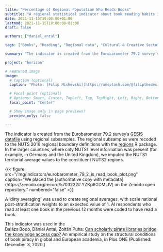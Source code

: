 ```yaml
---
title: "Percentage of Regional Population Who Reads Books"
subtitle: "A regional statistical indicator about book reading habits in Europe."
date: 2021-11-15T19:00:00+01:00
lastmod: 2021-11-15T19:00:00+01:00
draft: false

authors: ["daniel_antal"]

tags: ["Books", "Reading", "Regional data", "Cultural & Creative Sectors and Industries Observatory"]

summary: "The indicator is created from the Eurobarometer 79.2 survey’s [GESIS datafile](https://search.gesis.org/research_data/ZA5688) using regional subsamples."

project: "horizon"

# Featured image
image:
  # Caption (optional)
  caption: "Photo: [Filip Mishevski](https://unsplash.com/@filipthedesigner/)"

  # Focal point (optional)
  # Options: Smart, Center, TopLeft, Top, TopRight, Left, Right, BottomLeft, Bottom, BottomRight
  focal_point: "Center"

  # Show image only in page previews?
  preview_only: false

---
```


The indicator is created from the Eurobarometer 79.2 survey’s [GESIS datafile](https://search.gesis.org/research_data/ZA5688) using regional subsamples. The regional subsamples were recoded to the NUTS 2016 regional boundary definitions with the [regions](https://regions.dataobservatory.eu/) R package. In the larger countries, where only NUTS1 level information was present (for example, in Germany and the United Kingdom), we imputed the NUTS1 territorial average values to the constituent NUTS2 regions.

<td style="text-align: center;">{{< figure src="/img/indicators/eurobarometer_79_2_is_read_book_plot.png" caption="We placed the [authoritative copy with metadata](https://zenodo.org/record/5703222#.YZKp8GDMLIV) on the Zenodo open repository." numbered="false" >}}</td>

A ‘dirty averaging’ was used to create regional averages, with scale national post-stratification weights to an expected value of 1. Al respondents who read at least one book in the previous 12 months were coded to have read a book.

This indicator was used in the 		
Balázs Bodó, Dániel Antal, Zoltán Puha: [Can scholarly pirate libraries bridge the knowledge access gap?](https://journals.plos.org/plosone/article?id=10.1371/journal.pone.0242509) An empirical study on the structural conditions of book piracy in global and European academia, in Plos ONE (Published: December 3, 2020.)

